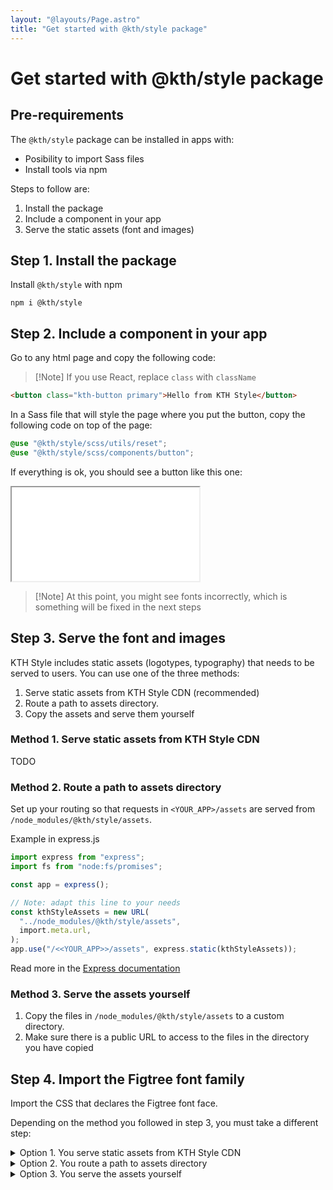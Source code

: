 ```yaml
---
layout: "@layouts/Page.astro"
title: "Get started with @kth/style package"
---
```


# Get started with @kth/style package

## Pre-requirements

The `@kth/style` package can be installed in apps with:

- Posibility to import Sass files
- Install tools via npm

Steps to follow are:

1. Install the package
2. Include a component in your app
3. Serve the static assets (font and images)

## Step 1. Install the package

Install `@kth/style` with npm

```
npm i @kth/style
```

## Step 2. Include a component in your app

Go to any html page and copy the following code:

> [!Note] If you use React, replace `class` with `className`

```html
<button class="kth-button primary">Hello from KTH Style</button>
```

In a Sass file that will style the page where you put the button, copy the following code on top of the page:

```scss
@use "@kth/style/scss/utils/reset";
@use "@kth/style/scss/components/button";
```

If everything is ok, you should see a button like this one:

<iframe src="/style/en/examples/button/default"></iframe>

> [!Note] At this point, you might see fonts incorrectly, which is something will be fixed in the next steps

## Step 3. Serve the font and images

KTH Style includes static assets (logotypes, typography) that needs to be served to users. You can use one of the three methods:

1. Serve static assets from KTH Style CDN (recommended)
2. Route a path to assets directory.
3. Copy the assets and serve them yourself

### Method 1. Serve static assets from KTH Style CDN

TODO

### Method 2. Route a path to assets directory

Set up your routing so that requests in `<YOUR_APP>/assets` are served from `/node_modules/@kth/style/assets`.

Example in express.js

```ts
import express from "express";
import fs from "node:fs/promises";

const app = express();

// Note: adapt this line to your needs
const kthStyleAssets = new URL(
  "../node_modules/@kth/style/assets",
  import.meta.url,
);
app.use("/<<YOUR_APP>>/assets", express.static(kthStyleAssets));
```

Read more in the [Express documentation](https://expressjs.com/en/starter/static-files.html)

### Method 3. Serve the assets yourself

1. Copy the files in `/node_modules/@kth/style/assets` to a custom directory.
2. Make sure there is a public URL to access to the files in the directory you have copied

## Step 4. Import the Figtree font family

Import the CSS that declares the Figtree font face.

Depending on the method you followed in step 3, you must take a different step:

<details class="kth-details">
<summary>Option 1. You serve static assets from KTH Style CDN</summary>
<div class="kth-details__content">

TODO

</div>
</details>

<details class="kth-details">
<summary>Option 2. You route a path to assets directory</summary>
<div class="kth-details__content">

You can import the Figtree using the HTML `<link>` tag or CSS `@import` rule.

```html
<link rel="stylesheet" href="/<YOUR_APP>/assets/fonts.css" />
```

```scss
@import url("/<YOUR_APP>/assets/fonts.css");
```

</div>
</details>

<details class="kth-details">
<summary>Option 3. You serve the assets yourself</summary>

Import the CSS file originally called `fonts.css` using the HTML `<link>` tag or CSS `@import` rule. You might need to edit it if you have move the font files to a different place

```html
<link rel="stylesheet" href="/<YOUR_PATH>/fonts.css" />
```

```scss
@import url("/<YOUR_PATH>/fonts.css");
```

</div>
